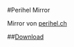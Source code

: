 #Perihel Mirror

Mirror von [perihel.ch](http://perihel.ch)

##[Download](https://github.com/mmathys/Perihel-Mirror/archive/master.zip)
